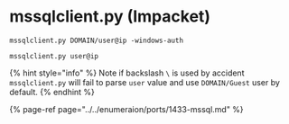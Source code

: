 # mssqlclient.py \(Impacket\)

```text
mssqlclient.py DOMAIN/user@ip -windows-auth
```

```text
mssqlclient.py user@ip
```

{% hint style="info" %}
Note if backslash `\` is used by accident `mssqlclient.py` will fail to parse `user` value and use `DOMAIN/Guest` user by default.
{% endhint %}

{% page-ref page="../../enumeraion/ports/1433-mssql.md" %}



